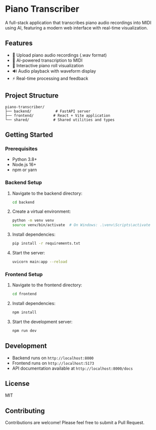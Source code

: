 # Piano Transcriber

A full-stack application that transcribes piano audio recordings into MIDI using AI, featuring a modern web interface with real-time visualization.

## Features

- 🎹 Upload piano audio recordings (.wav format)
- 🎵 AI-powered transcription to MIDI
- 🎼 Interactive piano roll visualization
- 🔊 Audio playback with waveform display
- ⚡ Real-time processing and feedback

## Project Structure

```
piano-transcriber/
├── backend/           # FastAPI server
├── frontend/         # React + Vite application
└── shared/           # Shared utilities and types
```

## Getting Started

### Prerequisites

- Python 3.8+
- Node.js 16+
- npm or yarn

### Backend Setup

1. Navigate to the backend directory:
   ```bash
   cd backend
   ```

2. Create a virtual environment:
   ```bash
   python -m venv venv
   source venv/bin/activate  # On Windows: .\venv\Scripts\activate
   ```

3. Install dependencies:
   ```bash
   pip install -r requirements.txt
   ```

4. Start the server:
   ```bash
   uvicorn main:app --reload
   ```

### Frontend Setup

1. Navigate to the frontend directory:
   ```bash
   cd frontend
   ```

2. Install dependencies:
   ```bash
   npm install
   ```

3. Start the development server:
   ```bash
   npm run dev
   ```

## Development

- Backend runs on `http://localhost:8000`
- Frontend runs on `http://localhost:5173`
- API documentation available at `http://localhost:8000/docs`

## License

MIT

## Contributing

Contributions are welcome! Please feel free to submit a Pull Request.
